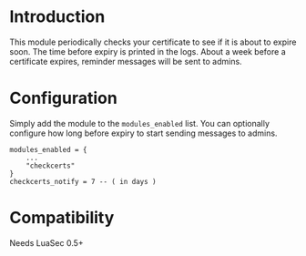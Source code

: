 # Introduction #

This module periodically checks your certificate to see if it is about to
expire soon.  The time before expiry is printed in the logs.  About a
week before a certificate expires, reminder messages will be sent to
admins.

# Configuration #

Simply add the module to the `modules_enabled` list.  You can optionally
configure how long before expiry to start sending messages to admins.

```
modules_enabled = {
	...
	"checkcerts"
}
checkcerts_notify = 7 -- ( in days )
```

# Compatibility #

Needs LuaSec 0.5+
